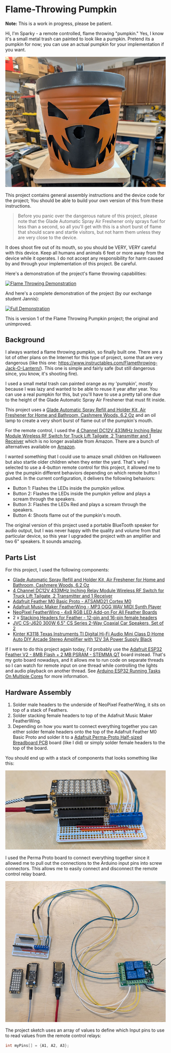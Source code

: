 # Flame-Throwing Pumpkin

**Note:** This is a work in progress, please be patient.

Hi, I'm Sparky -  a remote controlled, flame throwing "pumpkin." Yes, I know it's a small metal trash can painted to look like a pumpkin. Pretend its a pumpkin for now; you can use an actual pumpkin for your implementation if you want.

![Sparky Portrait](/images/sparky.jpg)

This project contains general assembly instructions and the device code for the project; You should be able to build your own version of this from these instructions. 

> Before you panic over the dangerous nature of this project, please note that the Glade Automatic Spray Air Freshener only sprays fuel for less than a second, so all you'll get with this is a short burst of flame that should scare and startle visitors, but not harm them unless they are very close to the device.

It does shoot fire out of its mouth, so you should be VERY, VERY careful with this device. Keep all humans and animals 6 feet or more away from the device while it operates. I do not accept any responsibility for harm caused by and through your implementation of this project. Be careful.

Here's a demonstration of the project's flame throwing capabilities:

[![Flame Throwing Demonstration](https://img.youtube.com/vi/WcZAg1KJ5VQ/0.jpg)](https://www.youtube.com/watch?v=WcZAg1KJ5VQ)

And here's a complete demonstration of the project (by our exchange student Jannis):

[![Full Demonstration](https://img.youtube.com/vi/NKz0V5vYwB8/0.jpg)](https://www.youtube.com/watch?v=NKz0V5vYwB8)

This is version 1 of the Flame Throwing Pumpkin project; the original and unimproved.

## Background

I always wanted a flame throwing pumpkin, so finally built one. There are a lot of other plans on the Internet for this type of project, some that are very dangerous (like this one: https://www.instructables.com/Flamethrowing-Jack-O-Lantern/). This one is simple and fairly safe (but still dangerous since, you know, it's shooting fire).

I used a small metal trash can painted orange as my 'pumpkin', mostly because I was lazy and wanted to be able to reuse it year after year. You can use a real pumpkin for this, but you'll have to use a pretty tall one due to the height of the Glade Automatic Spray Air Freshener that must fit inside.

This project uses a [Glade Automatic Spray Refill and Holder Kit, Air Freshener for Home and Bathroom, Cashmere Woods, 6.2 Oz](https://www.amazon.com/gp/product/B00MH7V0QC) and an oil lamp to create a very short burst of flame out of the pumpkin's mouth. 

For the remote control, I used the [4 Channel DC12V 433MHz Inching Relay Module Wireless RF Switch for Truck Lift Tailgate ,2 Transmitter and 1 Receiver](https://www.amazon.com/gp/product/B07W56RNXJ) which is no longer available from Amazon. There are a bunch of alternatives available on [Amazon](https://www.amazon.com/s?k=4+relay+remote+control&crid=2MKVFJA61FI9K&sprefix=4+relay+remote+control).

I wanted something that I could use to amaze small children on Halloween but also startle older children when they enter the yard. That's why I selected to use a 4-button remote control for this project, it allowed me to give the pumpkin different behaviors depending on which remote button I pushed. In the current configuration, it delivers the following behaviors:

- Button 1: Flashes the LEDs inside the pumpkin yellow.
- Button 2: Flashes the LEDs inside the pumpkin yellow and plays a scream through the speakers.
- Button 3: Flashes the LEDs Red and plays a scream through the speakers.
- Button 4: Shoots flame out of the pumpkin's mouth.

The original version of this project used a portable BlueTooth speaker for audio output, but I was never happy with the quality and volume from that particular device, so this year I upgraded the project with an amplifier and two 6" speakers. It sounds amazing.

## Parts List

For this project, I used the following components:

- [Glade Automatic Spray Refill and Holder Kit, Air Freshener for Home and Bathroom, Cashmere Woods, 6.2 Oz](https://www.amazon.com/gp/product/B00MH7V0QC)
- [4 Channel DC12V 433MHz Inching Relay Module Wireless RF Switch for Truck Lift Tailgate ,2 Transmitter and 1 Receiver](https://www.amazon.com/gp/product/B07W56RNXJ)
- [Adafruit Feather M0 Basic Proto - ATSAMD21 Cortex M0](https://www.adafruit.com/product/2772)
- [Adafruit Music Maker FeatherWing - MP3 OGG WAV MIDI Synth Player](https://www.adafruit.com/product/3357)
- [NeoPixel FeatherWing - 4x8 RGB LED Add-on For All Feather Boards](https://www.adafruit.com/product/2945)
- 2 x [Stacking Headers for Feather - 12-pin and 16-pin female headers](https://www.adafruit.com/product/2830)
- [JVC CS-J620 300W 6.5" CS Series 2-Way Coaxial Car Speakers, Set of 2](https://www.amazon.com/gp/product/B00OO1ENP4)
- [Kinter K3118 Texas Instruments TI Digital Hi-Fi Audio Mini Class D Home Auto DIY Arcade Stereo Amplifier with 12V 3A Power Supply Black](https://www.amazon.com/gp/product/B0787BRQ2F)

If I were to do this project again today, I'd probably use the [Adafruit ESP32 Feather V2 - 8MB Flash + 2 MB PSRAM - STEMMA QT](https://www.adafruit.com/product/5400) board instead. That's my goto board nowadays, and it allows me to run code on separate threads so I can watch for remote input on one thread while controlling the lights and audio playback on another thread. See [Arduino ESP32 Running Tasks On Multiple Cores](https://johnwargo.com/posts/2023/arduino-running-tasks-on-multiple-cores/) for more information.

## Hardware Assembly

1. Solder male headers to the underside of NeoPixel FeatherWing, it sits on top of a stack of Feathers.
2. Solder stacking female headers to top of the Adafruit Music Maker FeatherWing.
3. Depending on how you want to connect everything together you can either solder female headers onto the top of the Adafruit Feather M0 Basic Proto and solder it to a [Adafruit Perma-Proto Half-sized Breadboard PCB](https://www.adafruit.com/product/1609) board (like I did) or simply solder female headers to the top of the board.

You should end up with a stack of components that looks something like this:

![Stacked Boards](/images/figure-01.jpg)

I used the Perma Proto board to connect everything together since it allowed me to pull out the connections to the Arduino input pins into screw connectors. This allows me to easily connect and disconnect the remote control relay board.

![All connections](/images/figure-02.jpg)


The project sketch uses an array of values to define which Input pins to use to read values from the remote control relays:

```c
int myPins[] = {A1, A2, A3};
```

